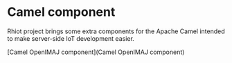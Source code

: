 # Camel component

Rhiot project brings some extra components for the Apache Camel intended to make server-side IoT development easier.

[Camel OpenIMAJ component](Camel OpenIMAJ component)
